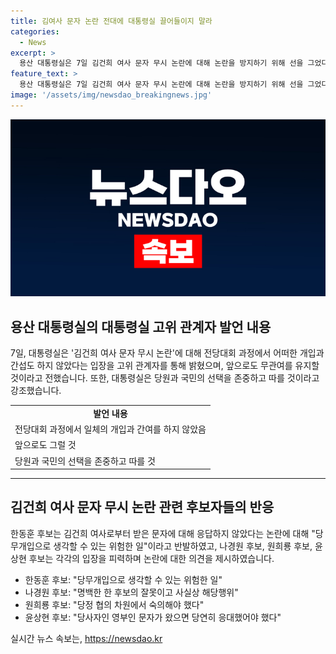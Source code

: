 ```yaml
---
title: 김여사 문자 논란 전대에 대통령실 끌어들이지 말라
categories:
  - News
excerpt: >
  용산 대통령실은 7일 김건희 여사 문자 무시 논란에 대해 논란을 방지하기 위해 선을 그었다. 대통령실 고위 관계자는 전당대회에서 일체의 개입과 간여를 하지 않았고, 앞으로도 그럴 것이 없다고 밝혔으며, 해당 논란과 관련한 입장을 처음으로 밝혔다. 이에 대한 후보들의 다양한 반응으로 인해 갈등이 극심해질 우려가 있는 가운데, 대통령실은 각 후보들이나 운동원들이 대통령실을 선거에 끌어들이는 일이 없도록 주의를 당부했다.
feature_text: >
  용산 대통령실은 7일 김건희 여사 문자 무시 논란에 대해 논란을 방지하기 위해 선을 그었다. 대통령실 고위 관계자는 전당대회에서 일체의 개입과 간여를 하지 않았고, 앞으로도 그럴 것이 없다고 밝혔으며, 해당 논란과 관련한 입장을 처음으로 밝혔다. 이에 대한 후보들의 다양한 반응으로 인해 갈등이 극심해질 우려가 있는 가운데, 대통령실은 각 후보들이나 운동원들이 대통령실을 선거에 끌어들이는 일이 없도록 주의를 당부했다.
image: '/assets/img/newsdao_breakingnews.jpg'
---
```


<p><img src="/assets/img/newsdao_breakingnews.jpg" alt="koreaapp 속보" /></p>

<h2 data-ke-size="size26">용산 대통령실의 대통령실 고위 관계자 발언 내용</h2>

<p data-ke-size="size16">7일, 대통령실은 '김건희 여사 문자 무시 논란'에 대해 전당대회 과정에서 어떠한 개입과 간섭도 하지 않았다는 입장을 고위 관계자를 통해 밝혔으며, 앞으로도 무관여를 유지할 것이라고 전했습니다. 또한, 대통령실은 당원과 국민의 선택을 존중하고 따를 것이라고 강조했습니다.</p>

<table>
  <tr>
    <td style="text-align: center; height: 17px;"><b>발언 내용</b></td>
  </tr>
  <tr>
    <td>전당대회 과정에서 일체의 개입과 간여를 하지 않았음</td>
  </tr>
  <tr>
    <td>앞으로도 그럴 것</td>
  </tr>
  <tr>
    <td>당원과 국민의 선택을 존중하고 따를 것</td>
  </tr>
</table>

<hr>

<h2 data-ke-size="size26">김건희 여사 문자 무시 논란 관련 후보자들의 반응</h2>

<p data-ke-size="size16">한동훈 후보는 김건희 여사로부터 받은 문자에 대해 응답하지 않았다는 논란에 대해 "당무개입으로 생각할 수 있는 위험한 일"이라고 반발하였고, 나경원 후보, 원희룡 후보, 윤상현 후보는 각각의 입장을 피력하며 논란에 대한 의견을 제시하였습니다.</p>

<ul>
  <li>한동훈 후보: "당무개입으로 생각할 수 있는 위험한 일"</li>
  <li>나경원 후보: "명백한 한 후보의 잘못이고 사실상 해당행위"</li>
  <li>원희룡 후보: "당정 협의 차원에서 숙의해야 했다"</li>
  <li>윤상현 후보: "당사자인 영부인 문자가 왔으면 당연히 응대했어야 했다"</li>
</ul>
실시간 뉴스 속보는, <a href="https://newsdao.kr" rel="dofollow">https://newsdao.kr</a>


